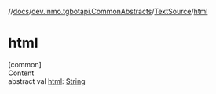 //[docs](../../../index.md)/[dev.inmo.tgbotapi.CommonAbstracts](../index.md)/[TextSource](index.md)/[html](html.md)



# html  
[common]  
Content  
abstract val [html](html.md): [String](https://kotlinlang.org/api/latest/jvm/stdlib/kotlin/-string/index.html)  



